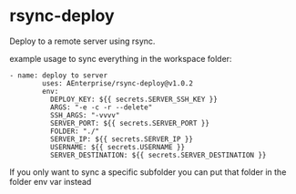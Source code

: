 # rsync-deploy

Deploy to a remote server using rsync.

example usage to sync everything in the workspace folder:
```
- name: deploy to server
        uses: AEnterprise/rsync-deploy@v1.0.2
        env:
          DEPLOY_KEY: ${{ secrets.SERVER_SSH_KEY }}
          ARGS: "-e -c -r --delete"
          SSH_ARGS: "-vvvv"
          SERVER_PORT: ${{ secrets.SERVER_PORT }}
          FOLDER: "./"
          SERVER_IP: ${{ secrets.SERVER_IP }}
          USERNAME: ${{ secrets.USERNAME }}
          SERVER_DESTINATION: ${{ secrets.SERVER_DESTINATION }}
```

If you only want to sync a specific subfolder you can put that folder in the folder env var instead
